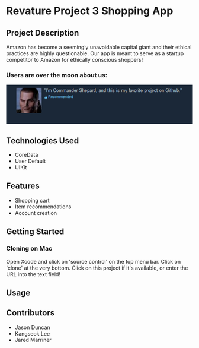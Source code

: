 # Revature Project 3 Shopping App

## Project Description
Amazon has become a seemingly unavoidable capital giant and their ethical practices are highly questionable. Our app is meant to serve as a startup competitor to Amazon for ethically conscious shoppers!

### Users are over the moon about us:

![User review](/images/CommanderShepard.PNG)

## Technologies Used
- CoreData
- User Default
- UIKit

## Features
- Shopping cart
- Item recommendations
- Account creation

## Getting Started
### Cloning on Mac
Open Xcode and click on 'source control' on the top menu bar. Click on 'clone' at the very bottom.
Click on this project if it's available, or enter the URL into the text field!
## Usage

## Contributors
- Jason Duncan
- Kangseok Lee
- Jared Marriner
